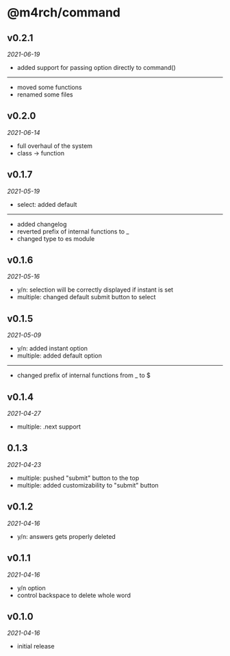 # @m4rch/command

## v0.2.1

*2021-06-19*

- added support for passing option directly to command()

***

- moved some functions
- renamed some files

## v0.2.0

*2021-06-14*

- full overhaul of the system
- class -> function

## v0.1.7

*2021-05-19*

- select: added default

***

- added changelog
- reverted prefix of internal functions to _
- changed type to es module

## v0.1.6

*2021-05-16*

- y/n: selection will be correctly displayed if instant is set
- multiple: changed default submit button to select

## v0.1.5

*2021-05-09*

- y/n: added instant option
- multiple: added default option

***

- changed prefix of internal functions from _ to $

## v0.1.4

*2021-04-27*

- multiple: .next support

## 0.1.3

*2021-04-23*

- multiple: pushed "submit" button to the top
- multiple: added customizability to "submit" button

## v0.1.2

*2021-04-16*

- y/n: answers gets properly deleted

## v0.1.1

*2021-04-16*

- y/n option
- control backspace to delete whole word

## v0.1.0

*2021-04-16*

- initial release

